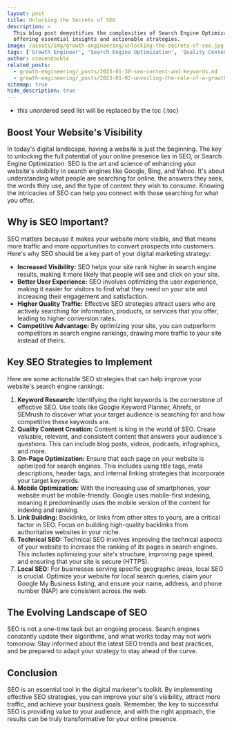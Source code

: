 ```yaml
---
layout: post
title: Unlocking the Secrets of SEO
description: >
  This blog post demystifies the complexities of Search Engine Optimization (SEO),
  offering essential insights and actionable strategies.
image: /assets/img/growth-engineering/unlocking-the-secrets-of-seo.jpg
tags: ['Growth Engineer', 'Search Engine Optimization', 'Quality Content Creation', 'Keyword Research', 'Marketing', 'Link Building']
author: stevendnoble
related_posts:
  - growth-engineering/_posts/2023-01-30-seo-content-and-keywords.md
  - growth-engineering/_posts/2023-01-02-unveiling-the-role-of-a-growth-engineer.md
sitemap: true
hide_description: true
---
```


* this unordered seed list will be replaced by the toc
{:toc}

## Boost Your Website's Visibility

In today's digital landscape, having a website is just the beginning. The key to unlocking the full potential of your online presence lies in SEO, or Search Engine Optimization. SEO is the art and science of enhancing your website's visibility in search engines like Google, Bing, and Yahoo. It's about understanding what people are searching for online, the answers they seek, the words they use, and the type of content they wish to consume. Knowing the intricacies of SEO can help you connect with those searching for what you offer.

## Why is SEO Important?

SEO matters because it makes your website more visible, and that means more traffic and more opportunities to convert prospects into customers. Here's why SEO should be a key part of your digital marketing strategy:

* **Increased Visibility:** SEO helps your site rank higher in search engine results, making it more likely that people will see and click on your site.
* **Better User Experience:** SEO involves optimizing the user experience, making it easier for visitors to find what they need on your site and increasing their engagement and satisfaction.
* **Higher Quality Traffic:** Effective SEO strategies attract users who are actively searching for information, products, or services that you offer, leading to higher conversion rates.
* **Competitive Advantage:** By optimizing your site, you can outperform competitors in search engine rankings, drawing more traffic to your site instead of theirs.

## Key SEO Strategies to Implement

Here are some actionable SEO strategies that can help improve your website's search engine rankings:

1. **Keyword Research:** Identifying the right keywords is the cornerstone of effective SEO. Use tools like Google Keyword Planner, Ahrefs, or SEMrush to discover what your target audience is searching for and how competitive these keywords are.
2. **Quality Content Creation:** Content is king in the world of SEO. Create valuable, relevant, and consistent content that answers your audience's questions. This can include blog posts, videos, podcasts, infographics, and more.
3. **On-Page Optimization:** Ensure that each page on your website is optimized for search engines. This includes using title tags, meta descriptions, header tags, and internal linking strategies that incorporate your target keywords.
4. **Mobile Optimization:** With the increasing use of smartphones, your website must be mobile-friendly. Google uses mobile-first indexing, meaning it predominantly uses the mobile version of the content for indexing and ranking.
5. **Link Building:** Backlinks, or links from other sites to yours, are a critical factor in SEO. Focus on building high-quality backlinks from authoritative websites in your niche.
6. **Technical SEO:** Technical SEO involves improving the technical aspects of your website to increase the ranking of its pages in search engines. This includes optimizing your site's structure, improving page speed, and ensuring that your site is secure (HTTPS).
7. **Local SEO:** For businesses serving specific geographic areas, local SEO is crucial. Optimize your website for local search queries, claim your Google My Business listing, and ensure your name, address, and phone number (NAP) are consistent across the web.

## The Evolving Landscape of SEO

SEO is not a one-time task but an ongoing process. Search engines constantly update their algorithms, and what works today may not work tomorrow. Stay informed about the latest SEO trends and best practices, and be prepared to adapt your strategy to stay ahead of the curve.

## Conclusion

SEO is an essential tool in the digital marketer's toolkit. By implementing effective SEO strategies, you can improve your site's visibility, attract more traffic, and achieve your business goals. Remember, the key to successful SEO is providing value to your audience, and with the right approach, the results can be truly transformative for your online presence.
